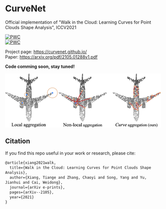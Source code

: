 # CurveNet
Official implementation of "Walk in the Cloud: Learning Curves for Point Clouds Shape Analysis", ICCV2021

[![PWC](https://img.shields.io/endpoint.svg?url=https://paperswithcode.com/badge/walk-in-the-cloud-learning-curves-for-point/3d-point-cloud-classification-on-modelnet40)](https://paperswithcode.com/sota/3d-point-cloud-classification-on-modelnet40?p=walk-in-the-cloud-learning-curves-for-point)  
[![PWC](https://img.shields.io/endpoint.svg?url=https://paperswithcode.com/badge/walk-in-the-cloud-learning-curves-for-point/3d-part-segmentation-on-shapenet-part)](https://paperswithcode.com/sota/3d-part-segmentation-on-shapenet-part?p=walk-in-the-cloud-learning-curves-for-point)

Project page: https://curvenet.github.io/  
Paper: https://arxiv.org/pdf/2105.01288v1.pdf  

**Code comming soon, stay tuned!**

![CurveNet](./teaser.png)

## Citation  

If you find this repo useful in your work or research, please cite:  

```
@article{xiang2021walk,
  title={Walk in the Cloud: Learning Curves for Point Clouds Shape Analysis},
  author={Xiang, Tiange and Zhang, Chaoyi and Song, Yang and Yu, Jianhui and Cai, Weidong},
  journal={arXiv e-prints},
  pages={arXiv--2105},
  year={2021}
}
```

